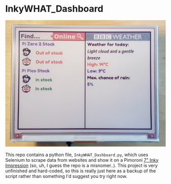 # InkyWHAT_Dashboard

![alt text](https://github.com/UnfinishedStuff/InkyWHAT_Dashboard/blob/main/InkyWHAT_Dashboard.jpg?raw=true "InkyWHAT_Dashboard")

This repo contains a python file, `InkyWHAT_Dashboard.py`, which uses Selenium to scrape data from websites and show it on a Pimoroni [7" Inky Impression](https://shop.pimoroni.com/products/inky-impression-5-7?variant=32298701324371) (so, uh, I guess the repo is a misnomer..).  This project is very unfinished and hard-coded, so this is really just here as a backup of the script rather than something I'd suggest you try right now.
